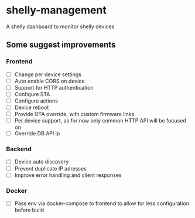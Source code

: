 # shelly-management
A shelly dashboard to monitor shelly devices

## Some suggest improvements
### Frontend
- [ ] Change per device settings
- [ ] Auto enable CORS on device
- [ ] Support for HTTP authentication
- [ ] Configure STA 
- [ ] Configure actions
- [ ] Device reboot
- [ ] Provide OTA override, with custom firmware links
- [ ] Per device support, as for now only common HTTP API will be focused on
- [ ] Override DB API ip

### Backend 
- [ ] Device auto discovery
- [ ] Prevent duplicate IP adresses 
- [ ] Improve error handling and client responses

### Docker
- [ ] Pass env via docker-compose to frontend to allow for less configuration before build